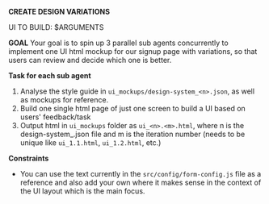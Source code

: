 **CREATE DESIGN VARIATIONS**

UI TO BUILD: $ARGUMENTS

**GOAL**
Your goal is to spin up 3 parallel sub agents concurrently to implement one UI html mockup for our signup page with variations, so that users can review and decide which one is better.

**Task for each sub agent**
1. Analyse the style guide in `ui_mockups/design-system_<n>.json`, as well as mockups for reference.
2. Build one single html page of just one screen to build a UI based on users' feedback/task
3. Output html in `ui_mockups` folder as `ui_<n>.<m>.html`, where n is the design-system_<n>.json file and m is the iteration number (needs to be unique like `ui_1.1.html`, `ui_1.2.html`, etc.)

**Constraints**
- You can use the text currently in the `src/config/form-config.js` file as a reference and also add your own where it makes sense in the context of the UI layout which is the main focus. 